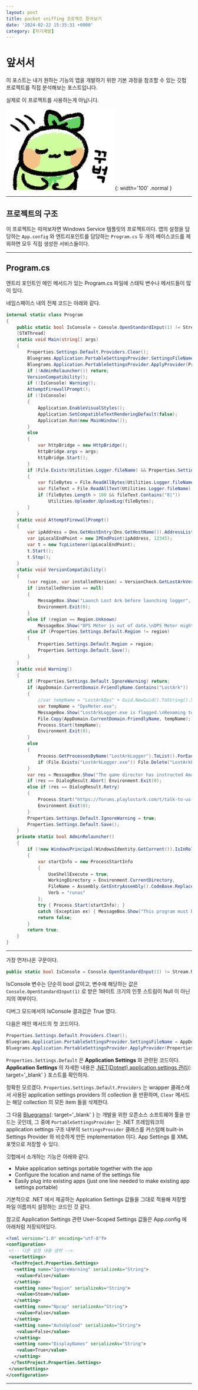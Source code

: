 ```yaml
---
layout: post
title: packet sniffing 프로젝트 뜯어보기
date: '2024-02-22 15:35:31 +0900'
category: [자기계발]
---
```


# 앞서서
이 포스트는 내가 원하는 기능의 앱을 개발하기 위한 기본 과정을 참조할 수 있는 깃헙 프로젝트를 직접 분석해보는 포스트입니다.

실제로 이 프로젝트를 사용하는게 아닙니다.

![감사콩](/assets/img/emoji/감사콩.png){: width='100' .normal }

---

## 프로젝트의 구조
이 프로젝트는 따져보자면 Windows Service 템플릿의 프로젝트이다. 앱의 설정을 담당하는 `App.config` 와 엔트리포인트를 담당하는 `Program.cs` 두 개의 베이스코드를 제외하면 모두 직접 생성한 서비스들이다.

---

## Program.cs
엔트리 포인트인 메인 메서드가 있는 Program.cs 파일에 스태틱 변수나 메서드들이 많이 있다.

네임스페이스 내의 전체 코드는 아래와 같다.

```cs
internal static class Program
{
    public static bool IsConsole = Console.OpenStandardInput(1) != Stream.Null;
    [STAThread]
    static void Main(string[] args)
    {
        Properties.Settings.Default.Providers.Clear();
        Bluegrams.Application.PortableSettingsProvider.SettingsFileName = AppDomain.CurrentDomain.FriendlyName + ".ini";
        Bluegrams.Application.PortableSettingsProvider.ApplyProvider(Properties.Settings.Default);
        if (!AdminRelauncher()) return;
        VersionCompatibility();
        if (!IsConsole) Warning();
        AttemptFirewallPrompt();
        if (!IsConsole)
        {
            Application.EnableVisualStyles();
            Application.SetCompatibleTextRenderingDefault(false);
            Application.Run(new MainWindow());
        }
        else
        {
            var httpBridge = new HttpBridge();
            httpBridge.args = args;
            httpBridge.Start();
        }
        if (File.Exists(Utilities.Logger.fileName) && Properties.Settings.Default.AutoUpload)
        {
            var fileBytes = File.ReadAllBytes(Utilities.Logger.fileName);
            var fileText = File.ReadAllText(Utilities.Logger.fileName);
            if (fileBytes.Length > 100 && fileText.Contains("8|"))
                Utilities.Uploader.UploadLog(fileBytes);
        }
    }
    static void AttemptFirewallPrompt()
    {
        var ipAddress = Dns.GetHostEntry(Dns.GetHostName()).AddressList[0];
        var ipLocalEndPoint = new IPEndPoint(ipAddress, 12345);
        var t = new TcpListener(ipLocalEndPoint);
        t.Start();
        t.Stop();
    }
    static void VersionCompatibility()
    {
        (var region, var installedVersion) = VersionCheck.GetLostArkVersion();
        if (installedVersion == null)
        {
            MessageBox.Show("Launch Lost Ark before launching logger", "Lost Ark Not Running", MessageBoxButtons.OK, MessageBoxIcon.Exclamation);
            Environment.Exit(0);
        }
        else if (region == Region.Unknown)
            MessageBox.Show("DPS Meter is out of date.\nDPS Meter might not work until updated.\nCheck Discord/Github for more info.\nFeel free to add a message in the discord informing shalzuth that it's out of data", "Out of date!", MessageBoxButtons.OK, MessageBoxIcon.Warning);
        else if (Properties.Settings.Default.Region != region)
        {
            Properties.Settings.Default.Region = region;
            Properties.Settings.Default.Save();
        }
    }
    static void Warning()
    {
        if (Properties.Settings.Default.IgnoreWarning) return;
        if (AppDomain.CurrentDomain.FriendlyName.Contains("LostArk"))
        {
            //var tempName = "LostArkDps" + Guid.NewGuid().ToString().Substring(0, 6) + ".exe";
            var tempName = "DpsMeter.exe";
            MessageBox.Show("LostArkLogger.exe is flagged.\nRenaming to " + tempName + " !", "Error!", MessageBoxButtons.OK, MessageBoxIcon.Error);
            File.Copy(AppDomain.CurrentDomain.FriendlyName, tempName);
            Process.Start(tempName);
            Environment.Exit(0);
        }
        else
        {
            Process.GetProcessesByName("LostArkLogger").ToList().ForEach(p => p.Kill());
            if (File.Exists("LostArkLogger.exe")) File.Delete("LostArkLogger.exe");
        }
        var res = MessageBox.Show("The game director has instructed Amazon Game Studios to ban users using a DPS Meter.\n\nAt this time, please refrain from using the DPS Meter.\n\nSelect \"Retry\" to voice your feedback, as this is not a hack nor a solution that should violate TOS", "Warning!", MessageBoxButtons.AbortRetryIgnore, MessageBoxIcon.Warning);
        if (res == DialogResult.Abort) Environment.Exit(0);
        else if (res == DialogResult.Retry)
        {
            Process.Start("https://forums.playlostark.com/t/talk-to-us-already-about-the-dps-meter/370558");
            Environment.Exit(0);
        }
        Properties.Settings.Default.IgnoreWarning = true;
        Properties.Settings.Default.Save();
    }
    private static bool AdminRelauncher()
    {
        if (!new WindowsPrincipal(WindowsIdentity.GetCurrent()).IsInRole(WindowsBuiltInRole.Administrator))
        {
            var startInfo = new ProcessStartInfo
            {
                UseShellExecute = true,
                WorkingDirectory = Environment.CurrentDirectory,
                FileName = Assembly.GetEntryAssembly().CodeBase.Replace(".dll", ".exe"),
                Verb = "runas"
            };
            try { Process.Start(startInfo); }
            catch (Exception ex) { MessageBox.Show("This program must be run as an administrator!", "Error!", MessageBoxButtons.OK, MessageBoxIcon.Error); }
            return false;
        }
        return true;
    }
}
```

---

가장 먼저나온 구문이다.

```cs
public static bool IsConsole = Console.OpenStandardInput(1) != Stream.Null;
```

IsConsole 변수는 단순히 bool 값이고, 변수에 해당하는 값은 `Console.OpenStandardInput(1)` 로 받은 1바이트 크기의 인풋 스트림이 Null 이 아닌지의 여부이다.

디버그 모드에서의 IsConsole 결과값은 True 였다.

다음은 메인 메서드의 첫 코드이다.

```cs
Properties.Settings.Default.Providers.Clear();
Bluegrams.Application.PortableSettingsProvider.SettingsFileName = AppDomain.CurrentDomain.FriendlyName + ".ini";
Bluegrams.Application.PortableSettingsProvider.ApplyProvider(Properties.Settings.Default);
```

`Properties.Settings.Default` 은 **Application Settings** 와 관련된 코드이다. **Application Settings** 의 자세한 내용은 [.NET(Dotnet) application settings 관리](/posts/net-dotnet-application-settings-관리/){: target='_blank' } 포스트를 확인하자.

정확힌 모르겠다. `Properties.Settings.Default.Providers` 는 wrapper 클래스에서 사용된 application settings providers 의 collection 을 반환하며, `Clear` 메서드는 해당 collection 의 모든 item 들을 삭제한다.

그 다음 [Bluegrams](https://bluegrams.com/){: target='_blank' } 는 개발을 위한 오픈소스 소프트웨어 툴을 만드는 곳인데, 그 중에 `PortableSettingsProvider` 는 .NET 프레임워크의 application settings 구조 내부의 `SettingsProvider` 클래스를 커스텀해 built-in Settings Provider 와 비슷하게 만든 implementation 이다. App Settings 를 XML 포맷으로 저장할 수 있다.

깃헙에서 소개하는 기능은 아래와 같다.

- Make application settings portable together with the app
- Configure the location and name of the settings file
- Easily plug into existing apps (just one line needed to make existing app settings portable)

기본적으로 .NET 에서 제공하는 Applcation Settings 값들을 그대로 적용해 저장할 파일 이름까지 설정하는 코드인 것 같다.

참고로 Application Settings 관련 User-Scoped Settings 값들은 App.config 에 아래처럼 저장되어있다.

```xml
<?xml version="1.0" encoding="utf-8"?>
<configuration>
 <!-- 다른 설정 내용 생략 -->
 <userSettings>
  <TestProject.Properties.Settings>
   <setting name="IgnoreWarning" serializeAs="String">
    <value>False</value>
   </setting>
   <setting name="Region" serializeAs="String">
    <value>Steam</value>
   </setting>
   <setting name="Npcap" serializeAs="String">
    <value>False</value>
   </setting>
   <setting name="AutoUpload" serializeAs="String">
    <value>False</value>
   </setting>
   <setting name="DisplayNames" serializeAs="String">
    <value>True</value>
   </setting>
  </TestProject.Properties.Settings>
 </userSettings>
</configuration>
```

---

[^fn1]: <https://learn.microsoft.com/ko-kr/dotnet/api/system.componentmodel.typeconverter?view=net-8.0>{: target='_blank' } 참조
[^fn2]: <https://learn.microsoft.com/en-us/sql/relational-databases/xml/define-the-serialization-of-xml-data?view=sql-server-ver16>{: target='_blank' } 참조